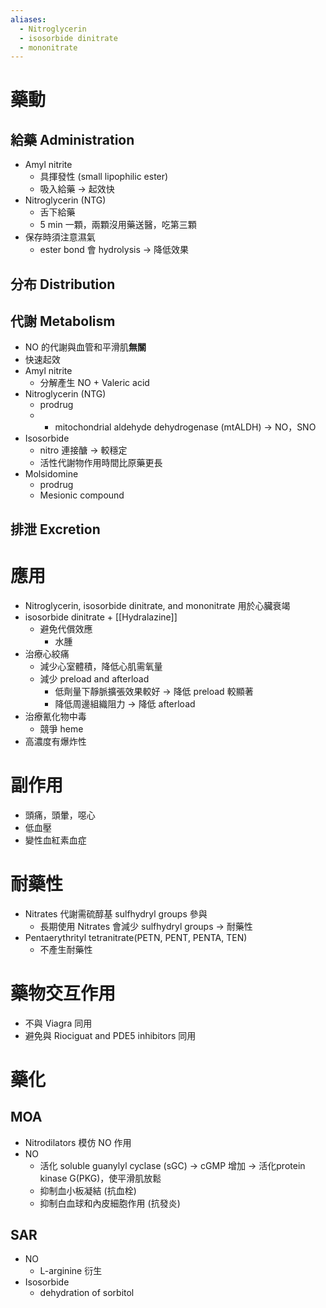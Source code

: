 ```yaml
---
aliases:
  - Nitroglycerin
  - isosorbide dinitrate
  - mononitrate
---
```

# 藥動
## 給藥 Administration
- Amyl nitrite
	- 具揮發性 (small lipophilic ester)
	- 吸入給藥 $\rightarrow$ 起效快
- Nitroglycerin (NTG)
	- 舌下給藥
	- 5 min 一顆，兩顆沒用藥送醫，吃第三顆
- 保存時須注意濕氣
	- ester bond 會 hydrolysis $\rightarrow$ 降低效果
## 分布 Distribution
## 代謝 Metabolism
- NO 的代謝與血管和平滑肌**無關**
- 快速起效
- Amyl nitrite
	- 分解產生 NO + Valeric acid
- Nitroglycerin (NTG)
	- prodrug
	- + mitochondrial aldehyde dehydrogenase (mtALDH) $\rightarrow$ NO，SNO
- Isosorbide 
	- nitro 連接醣 $\rightarrow$ 較穩定
	- 活性代謝物作用時間比原藥更長
- Molsidomine
	- prodrug 
	- Mesionic compound
## 排泄 Excretion
# 應用
- Nitroglycerin, isosorbide dinitrate, and mononitrate 用於心臟衰竭
- isosorbide dinitrate + [[Hydralazine]] 
	- 避免代償效應
		- 水腫
- 治療心絞痛
	- 減少心室體積，降低心肌需氧量
	- 減少 preload and afterload
		- 低劑量下靜脈擴張效果較好 $\rightarrow$ 降低 preload 較顯著
		- 降低周邊組織阻力 $\rightarrow$ 降低 afterload
- 治療氰化物中毒
	- 競爭 heme
- 高濃度有爆炸性
# 副作用
- 頭痛，頭暈，噁心
- 低血壓
- 變性血紅素血症
# 耐藥性
- Nitrates 代謝需硫醇基 sulfhydryl groups 參與
	- 長期使用 Nitrates 會減少 sulfhydryl groups $\rightarrow$ 耐藥性
- Pentaerythrityl tetranitrate(PETN, PENT, PENTA, TEN)
	- 不產生耐藥性
# 藥物交互作用
- 不與 Viagra 同用
- 避免與 Riociguat and PDE5 inhibitors 同用
# 藥化
## MOA
- Nitrodilators 模仿 NO 作用
- NO
	- 活化 soluble guanylyl cyclase (sGC) $\rightarrow$ cGMP 增加 $\rightarrow$ 活化protein kinase G(PKG)，使平滑肌放鬆
	- 抑制血小板凝結 (抗血栓)
	- 抑制白血球和內皮細胞作用 (抗發炎)
## SAR
- NO
	- L-arginine 衍生
- Isosorbide
	- dehydration of sorbitol

